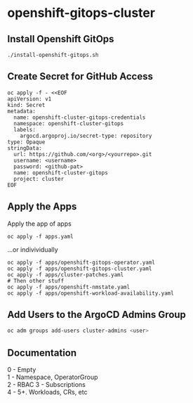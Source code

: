 # openshift-gitops-cluster

## Install Openshift GitOps

```shell
./install-openshift-gitops.sh
```

## Create Secret for GitHub Access

```shell
oc apply -f - <<EOF
apiVersion: v1
kind: Secret
metadata:
  name: openshift-cluster-gitops-credentials
  namespace: openshift-cluster-gitops
  labels:
    argocd.argoproj.io/secret-type: repository
type: Opaque
stringData:
  url: https://github.com/<org>/<yourrepo>.git
  username: <username>
  password: <github-pat>
  name: openshift-cluster-gitops
  project: cluster
EOF
```

## Apply the Apps

Apply the app of apps
```shell
oc apply -f apps.yaml
```

...or indivividually  

```shell
oc apply -f apps/openshift-gitops-operator.yaml
oc apply -f apps/openshift-gitops-cluster.yaml
oc apply -f apps/cluster-patches.yaml
# Then other stuff
oc apply -f apps/openshift-nmstate.yaml
oc apply -f apps/openshift-workload-availability.yaml
```

## Add Users to the ArgoCD Admins Group

```bash
oc adm groups add-users cluster-admins <user>
```

## Documentation

0 - Empty  
1 - Namespace, OperatorGroup  
2 - RBAC
3 - Subscriptions  
4 - <empty>
5+. Workloads, CRs, etc